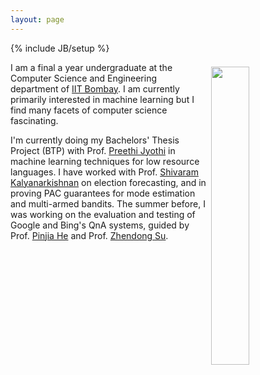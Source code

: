 ```yaml
---
layout: page
---
```

{% include JB/setup %}

<img style="float: right; width: 35%; padding: 7px;" src=" {{ site.url }}/assets/images/me.jpeg">

I am a final a year undergraduate at the Computer Science and Engineering department of [IIT Bombay](https://www.cse.iitb.ac.in/).
I am currently primarily interested in machine learning but I find many facets of computer science fascinating.

I'm currently doing my Bachelors' Thesis Project (BTP) with Prof. [Preethi Jyothi](https://www.cse.iitb.ac.in/~pjyothi/) in machine learning techniques for low resource languages. I have worked with Prof. [Shivaram Kalyanarkishnan](https://www.cse.iitb.ac.in/~shivaram) on election forecasting, and in proving PAC guarantees for mode estimation and multi-armed bandits. The summer before, I was working on the evaluation and testing of Google and Bing's QnA systems, guided by Prof. [Pinjia He](https://pinjiahe.github.io/) and Prof. [Zhendong Su](https://people.inf.ethz.ch/suz/). 

<!-- You can find some of my writings [here](https://akkapakasaikiran.github.io/archive.html).
I hope the existence of this site will spur me on to pen down my thoughts more.  -->


